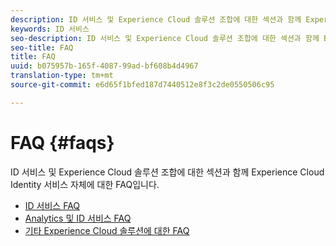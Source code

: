 ```yaml
---
description: ID 서비스 및 Experience Cloud 솔루션 조합에 대한 섹션과 함께 Experience Cloud Identity 서비스 자체에 대한 FAQ입니다.
keywords: ID 서비스
seo-description: ID 서비스 및 Experience Cloud 솔루션 조합에 대한 섹션과 함께 Experience Cloud Identity 서비스 자체에 대한 FAQ입니다.
seo-title: FAQ
title: FAQ
uuid: b075957b-165f-4087-99ad-bf608b4d4967
translation-type: tm+mt
source-git-commit: e6d65f1bfed187d7440512e8f3c2de0550506c95

---
```



# FAQ {#faqs}

ID 서비스 및 Experience Cloud 솔루션 조합에 대한 섹션과 함께 Experience Cloud Identity 서비스 자체에 대한 FAQ입니다.

* [ID 서비스 FAQ](faq.md)
* [Analytics 및 ID 서비스 FAQ](analytics-faq.md)
* [기타 Experience Cloud 솔루션에 대한 FAQ](other-faq.md)
